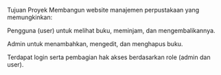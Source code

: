 Tujuan Proyek
Membangun website manajemen perpustakaan yang memungkinkan:

Pengguna (user) untuk melihat buku, meminjam, dan mengembalikannya.

Admin untuk menambahkan, mengedit, dan menghapus buku.

Terdapat login serta pembagian hak akses berdasarkan role (admin dan user).
